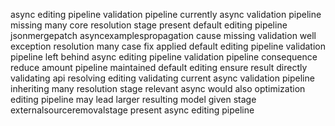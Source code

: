 async editing pipeline validation pipeline currently async validation pipeline missing many core resolution stage present default editing pipeline jsonmergepatch asyncexamplespropagation cause missing validation well exception resolution many case fix applied default editing pipeline validation pipeline left behind async editing pipeline validation pipeline consequence reduce amount pipeline maintained default editing ensure result directly validating api resolving editing validating current async validation pipeline inheriting many resolution stage relevant async would also optimization editing pipeline may lead larger resulting model given stage externalsourceremovalstage present async editing pipeline